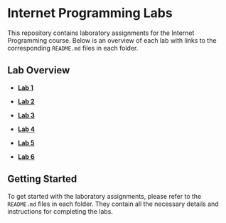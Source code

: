 # Internet Programming Labs

This repository contains laboratory assignments for the Internet Programming course. Below is an overview of each lab with links to the corresponding `README.md` files in each folder.

## Lab Overview

- **[Lab 1](./LR1/README.md)**  

- **[Lab 2](./LR2/README.md)**

- **[Lab 3](./LR3/README.md)**  

- **[Lab 4](./LR4/README.md)**

- **[Lab 5](./LR5/README.md)**

- **[Lab 6](./LR6/README.md)**

## Getting Started

To get started with the laboratory assignments, please refer to the `README.md` files in each folder. They contain all the necessary details and instructions for completing the labs.